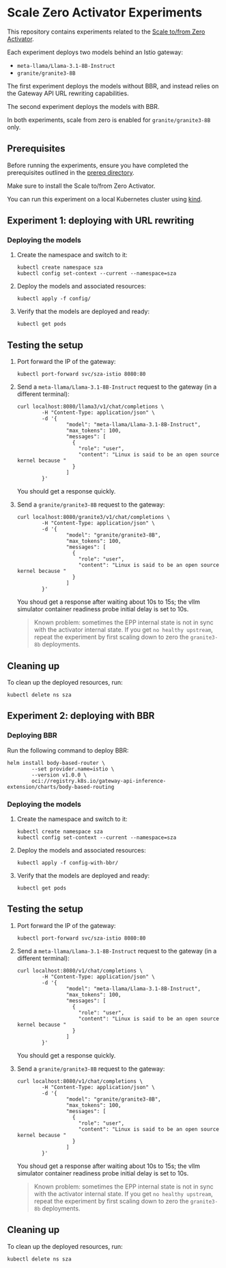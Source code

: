 # Scale Zero Activator Experiments

This repository contains experiments related to the
[Scale to/from Zero Activator](https://github.com/dumb0002/llm-d-activator).

Each experiment deploys two models behind an Istio gateway:
- `meta-llama/Llama-3.1-8B-Instruct`
- `granite/granite3-8B`

The first experiment deploys the models without BBR,
and instead relies on the Gateway API URL rewriting capabilities.

The second experiment deploys the models with BBR.

In both experiments, scale from zero is enabled for `granite/granite3-8B` only.

## Prerequisites

Before running the experiments, ensure you have completed the prerequisites
outlined in the [prereq directory](./prereq/README.md).

Make sure to install the Scale to/from Zero Activator.

You can run this experiment on a local Kubernetes cluster using [kind](https://kind.sigs.k8s.io/).

## Experiment 1: deploying with URL rewriting

### Deploying the models

1. Create the namespace and switch to it:

    ```shell
    kubectl create namespace sza
    kubectl config set-context --current --namespace=sza
    ```

1. Deploy the models and associated resources:

    ```shell
    kubectl apply -f config/
    ```

1. Verify that the models are deployed and ready:

    ```shell
    kubectl get pods
    ```

## Testing the setup

1. Port forward the IP of the gateway:

    ```shell
    kubectl port-forward svc/sza-istio 8080:80
    ```

1. Send a `meta-llama/Llama-3.1-8B-Instruct` request to the gateway (in a different terminal):

    ```shell
    curl localhost:8080/llama3/v1/chat/completions \
            -H "Content-Type: application/json" \
            -d '{
                    "model": "meta-llama/Llama-3.1-8B-Instruct",
                    "max_tokens": 100,
                    "messages": [
                      {
                        "role": "user",
                        "content": "Linux is said to be an open source kernel because "
                      }
                    ]
            }'
    ```

    You should get a response quickly.

1. Send a `granite/granite3-8B` request to the gateway:

    ```shell
    curl localhost:8080/granite3/v1/chat/completions \
            -H "Content-Type: application/json" \
            -d '{
                    "model": "granite/granite3-8B",
                    "max_tokens": 100,
                    "messages": [
                      {
                        "role": "user",
                        "content": "Linux is said to be an open source kernel because "
                      }
                    ]
            }'
    ```

    You shoud get a response after waiting about 10s to 15s; the vllm simulator container readiness probe initial delay is set to 10s.

    > Known problem: sometimes the EPP internal state is not in sync with the activator internal state. If you get `no healthy upstream`, repeat the experiment by first scaling down to zero the `granite3-8b` deployments.

## Cleaning up

To clean up the deployed resources, run:

```shell
kubectl delete ns sza
```

## Experiment 2: deploying with BBR

### Deploying BBR

Run the following command to deploy BBR:

```shell
helm install body-based-router \
        --set provider.name=istio \
        --version v1.0.0 \
        oci://registry.k8s.io/gateway-api-inference-extension/charts/body-based-routing
```

### Deploying the models

1. Create the namespace and switch to it:

    ```shell
    kubectl create namespace sza
    kubectl config set-context --current --namespace=sza
    ```

1. Deploy the models and associated resources:

    ```shell
    kubectl apply -f config-with-bbr/
    ```

1. Verify that the models are deployed and ready:

    ```shell
    kubectl get pods
    ```

## Testing the setup

1. Port forward the IP of the gateway:

    ```shell
    kubectl port-forward svc/sza-istio 8080:80
    ```

1. Send a `meta-llama/Llama-3.1-8B-Instruct` request to the gateway (in a different terminal):

    ```shell
    curl localhost:8080/v1/chat/completions \
            -H "Content-Type: application/json" \
            -d '{
                    "model": "meta-llama/Llama-3.1-8B-Instruct",
                    "max_tokens": 100,
                    "messages": [
                      {
                        "role": "user",
                        "content": "Linux is said to be an open source kernel because "
                      }
                    ]
            }'
    ```

    You should get a response quickly.

1. Send a `granite/granite3-8B` request to the gateway:

    ```shell
    curl localhost:8080/v1/chat/completions \
            -H "Content-Type: application/json" \
            -d '{
                    "model": "granite/granite3-8B",
                    "max_tokens": 100,
                    "messages": [
                      {
                        "role": "user",
                        "content": "Linux is said to be an open source kernel because "
                      }
                    ]
            }'
    ```

    You shoud get a response after waiting about 10s to 15s; the vllm simulator container readiness probe initial delay is set to 10s.

    > Known problem: sometimes the EPP internal state is not in sync with the activator internal state. If you get `no healthy upstream`, repeat the experiment by first scaling down to zero the `granite3-8b` deployments.

## Cleaning up

To clean up the deployed resources, run:

```shell
kubectl delete ns sza
```
